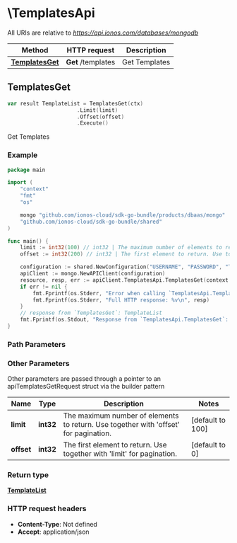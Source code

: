 # \TemplatesApi

All URIs are relative to *https://api.ionos.com/databases/mongodb*

|Method | HTTP request | Description|
|------------- | ------------- | -------------|
|[**TemplatesGet**](TemplatesApi.md#TemplatesGet) | **Get** /templates | Get Templates|



## TemplatesGet

```go
var result TemplateList = TemplatesGet(ctx)
                      .Limit(limit)
                      .Offset(offset)
                      .Execute()
```

Get Templates



### Example

```go
package main

import (
    "context"
    "fmt"
    "os"

    mongo "github.com/ionos-cloud/sdk-go-bundle/products/dbaas/mongo"
    "github.com/ionos-cloud/sdk-go-bundle/shared"
)

func main() {
    limit := int32(100) // int32 | The maximum number of elements to return. Use together with 'offset' for pagination. (optional) (default to 100)
    offset := int32(200) // int32 | The first element to return. Use together with 'limit' for pagination. (optional) (default to 0)

    configuration := shared.NewConfiguration("USERNAME", "PASSWORD", "TOKEN", "HOST_URL")
    apiClient := mongo.NewAPIClient(configuration)
    resource, resp, err := apiClient.TemplatesApi.TemplatesGet(context.Background()).Limit(limit).Offset(offset).Execute()
    if err != nil {
        fmt.Fprintf(os.Stderr, "Error when calling `TemplatesApi.TemplatesGet``: %v\n", err)
        fmt.Fprintf(os.Stderr, "Full HTTP response: %v\n", resp)
    }
    // response from `TemplatesGet`: TemplateList
    fmt.Fprintf(os.Stdout, "Response from `TemplatesApi.TemplatesGet`: %v\n", resource)
}
```

### Path Parameters



### Other Parameters

Other parameters are passed through a pointer to an apiTemplatesGetRequest struct via the builder pattern


|Name | Type | Description  | Notes|
|------------- | ------------- | ------------- | -------------|
| **limit** | **int32** | The maximum number of elements to return. Use together with &#39;offset&#39; for pagination. | [default to 100]|
| **offset** | **int32** | The first element to return. Use together with &#39;limit&#39; for pagination. | [default to 0]|

### Return type

[**TemplateList**](../models/TemplateList.md)

### HTTP request headers

- **Content-Type**: Not defined
- **Accept**: application/json


